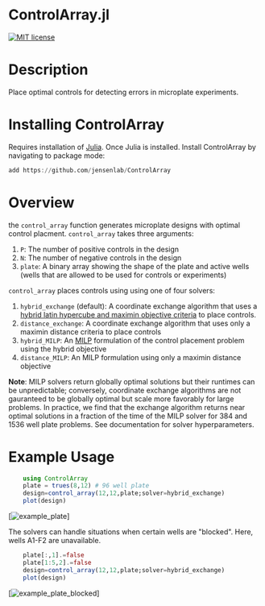 # ControlArray.jl
[![MIT license](https://img.shields.io/badge/license-MIT-green.svg)](https://github.com/jensenlab/ControlArray/blob/main/LICENSE)


# Description 
Place optimal controls for detecting errors in microplate experiments. 

# Installing ControlArray
 Requires installation of  [Julia](https://julialang.org/downloads/). Once Julia is installed. Install ControlArray by navigating to package mode:  

```julia 
add https://github.com/jensenlab/ControlArray
```

# Overview  
the `control_array` function generates microplate designs with optimal control placment. `control_array` takes three arguments: 
1.  `P`: The number of positive controls in the design 
2.  `N`: The number of negative controls in the design 
3.  `plate`: A binary array showing the shape of the plate and active wells (wells that are allowed to be used for controls or experiments) 

`control_array` places controls using using one of four solvers: 

1. `hybrid_exchange` (default): A coordinate exchange algorithm that uses a [hybrid latin hypercube and maximin objective criteria](https://bookdown.org/rbg/surrogates/chap4.html) to place controls.
2. `distance_exchange`: A coordinate exchange algorithm that uses only a maximin distance criteria to place controls    
3. `hybrid_MILP`: An [MILP](https://en.wikipedia.org/wiki/Integer_programming) formulation of the control placement problem using the hybrid objective
4. `distance_MILP`: An MILP formulation using only a maximin distance objective

**Note**: MILP solvers return globally optimal solutions but their runtimes can be unpredictable; conversely, coordinate exchange algorithms are not gauranteed to be globally optimal but scale more favorably for large problems. In practice, we find that the exchange algorithm returns near optimal solutions in a fraction of the time of the MILP solver for 384 and 1536 well plate problems. See documentation for solver hyperparameters. 
# Example Usage 
```julia
    using ControlArray 
    plate = trues(8,12) # 96 well plate
    design=control_array(12,12,plate;solver=hybrid_exchange)
    plot(design)
```
[![example_plate](https://github.com/jensenlab/ControlArray/blob/main/example_plate.svg)]  


The solvers can handle situations when certain wells are "blocked". Here, wells A1-F2 are unavailable. 
```julia 
    plate[:,1].=false
    plate[1:5,2].=false
    design=control_array(12,12,plate;solver=hybrid_exchange)
    plot(design)
```
[![example_plate_blocked](https://github.com/jensenlab/ControlArray/blob/main/example_plate_blocked.svg)] 



